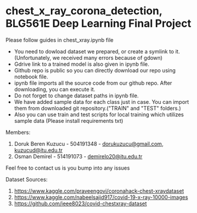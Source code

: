 # chest_x_ray_corona_detection, BLG561E Deep Learning Final Project
Please follow guides in chest_xray.ipynb file
  - You need to dowload dataset we prepared, or create a symlink to it.
      (Unfortunately, we received many errors because of gdown)
  - Gdrive link to a trained model is also given in ipynb file.
  - Github repo is public so you can directly download our repo using notebook file. 
  - ipynb file imports all the source code from our github repo. After downloading, you can execute it. 
  - Do not forget to change dataset paths in ipynb file. 
  - We have added sample data for each class just in case. You can import them from downloaded git repository.("TRAIN" and "TEST" folders.)
  - Also you can use train and test scripts for local training which utilizes sample data
        (Please install requirements txt)
  
  Members:
  1) Doruk Beren Kuzucu - 504191348 - dorukuzucu@gmail.com, kuzucud@itu.edu.tr
  2) Osman Demirel - 514191073 - demirelo20@itu.edu.tr
  
  Feel free to contact us is you bump into any issues

Dataset Sources:
1) https://www.kaggle.com/praveengovi/coronahack-chest-xraydataset
2) https://www.kaggle.com/nabeelsajid917/covid-19-x-ray-10000-images
3) https://github.com/ieee8023/covid-chestxray-dataset
  
